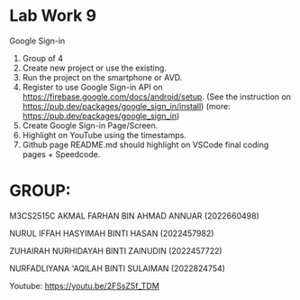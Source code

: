 # Lab Work 9
Google Sign-in
1. Group of 4
2. Create new project or use the existing.
3. Run the project on the smartphone or AVD.
4. Register to use Google Sign-in API on https://firebase.google.com/docs/android/setup. (See the instruction on https://pub.dev/packages/google_sign_in/install)
(more: https://pub.dev/packages/google_sign_in)
5. Create Google Sign-in Page/Screen.
6. Highlight on YouTube using the timestamps.
7. Github page README.md should highlight on VSCode final coding pages + Speedcode.

# GROUP:
M3CS2515C
AKMAL FARHAN BIN AHMAD ANNUAR (2022660498)

NURUL IFFAH HASYIMAH BINTI HASAN (2022457982)

ZUHAIRAH NURHIDAYAH BINTI ZAINUDIN (2022457722)

NURFADLIYANA 'AQILAH BINTI SULAIMAN (2022824754)


Youtube: https://youtu.be/2FSsZ5f_TDM
